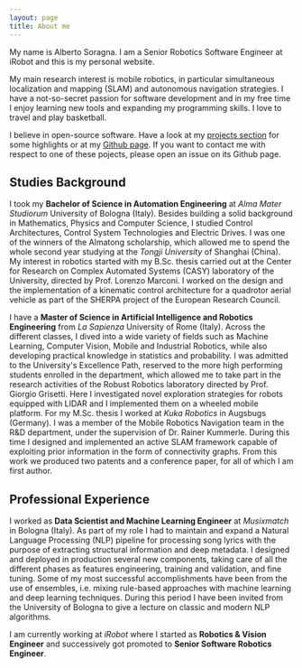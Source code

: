 ```yaml
---
layout: page
title: About me
---
```


My name is Alberto Soragna.
I am a Senior Robotics Software Engineer at iRobot and this is my personal website.

My main research interest is mobile robotics, in particular simultaneous localization and mapping (SLAM) and autonomous navigation strategies.
I have a not-so-secret passion for software development and in my free time I enjoy learning new tools and expanding my programming skills.
I love to travel and play basketball.  

I believe in open-source software. Have a look at my [projects section](/projects) for some highlights or at my [Github page](https://github.com/alsora).
If you want to contact me with respect to one of these pojects, please open an issue on its Github page.

## Studies Background

I took my **Bachelor of Science in Automation Engineering** at *Alma Mater Studiorum* University of Bologna (Italy). Besides building a solid background in Mathematics, Physics and Computer Science, I studied Control Architectures, Control System Technologies and Electric Drives.
I was one of the winners of the Almatong scholarship, which allowed me to spend the whole second year studying at the *Tongji University* of Shanghai (China).
My interest in robotics started with my B.Sc. thesis carried out at the Center for Research on Complex Automated Systems (CASY) laboratory of the University, directed by Prof. Lorenzo Marconi.
I worked on the design and the implementation of a kinematic control architecture for a quadrotor aerial vehicle as part of the SHERPA project of the European Research Council.  

I have a **Master of Science in Artificial Intelligence and Robotics Engineering** from *La Sapienza* University of Rome (Italy).
Across the different classes, I dived into a wide variety of fields such as Machine Learning, Computer Vision, Mobile and Industrial Robotics, while also developing practical knowledge in statistics and probability.
I was admitted to the University's Excellence Path, reserved to the more high performing students enrolled in the department, which allowed me to take part in the research activities of the Robust Robotics laboratory directed by Prof. Giorgio Grisetti. Here I investigated novel exploration strategies for robots equipped with LIDAR and I implemented them on a wheeled mobile platform.
For my M.Sc. thesis I worked at *Kuka Robotics* in Augsbugs (Germany).
I was a member of the Mobile Robotics Navigation team in the R&D department, under the supervision of Dr. Rainer Kummerle.
During this time I designed and implemented an active SLAM framework capable of exploiting prior information in the form of connectivity graphs.
From this work we produced two patents and a conference paper, for all of which I am first author.

## Professional Experience

I worked as **Data Scientist and Machine Learning Engineer** at *Musixmatch* in Bologna (Italy). As part of my role I had to maintain and expand a Natural Language Processing (NLP) pipeline for processing song lyrics with the purpose of extracting structural information and deep metadata.
I designed and deployed in production several new components, taking care of all the different phases as features engineering, training and validation, and fine tuning. Some of my most successful accomplishments have been from the use of ensembles, i.e. mixing rule-based approaches with machine learning and deep learning techniques.
During this period I have been invited from the University of Bologna to give a  lecture on classic and modern NLP algorithms.

I am currently working at *iRobot* where I started as **Robotics & Vision Engineer** and successively got promoted to **Senior Software Robotics Engineer**.
